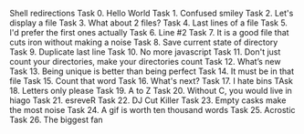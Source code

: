 Shell redirections
Task 0. Hello World
Task 1. Confused smiley
Task 2. Let's display a file
Task 3. What about 2 files?
Task 4. Last lines of a file
Task 5. I'd prefer the first ones actually
Task 6. Line #2
Task 7. It is a good file that cuts iron without making a noise
Task 8. Save current state of directory
Task 9. Duplicate last line
Task 10. No more javascript
Task 11. Don't just count your directories, make your directories count
Task 12. What’s new
Task 13. Being unique is better than being perfect
Task 14. It must be in that file
Task 15. Count that word
Task 16. What's next?
Task 17. I hate bins
TAsk 18. Letters only please
Task 19. A to Z
Task 20. Without C, you would live in hiago
Task 21. esreveR
Task 22. DJ Cut Killer
Task 23. Empty casks make the most noise
Task 24. A gif is worth ten thousand words
Task 25. Acrostic
Task 26. The biggest fan
